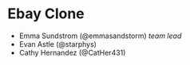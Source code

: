 # Ebay Clone
- Emma Sundstrom (@emmasandstorm) *team lead*
- Evan Astle (@starphys)
- Cathy Hernandez (@CatHer431)
